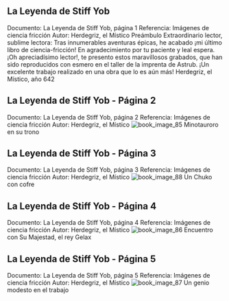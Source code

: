 ## La Leyenda de Stiff Yob
Documento: La Leyenda de Stiff Yob, página 1
Referencia: Imágenes de ciencia fricción
Autor: Herdegriz, el Místico
Preámbulo
Extraordinario lector, sublime lectora:
Tras innumerables aventuras épicas, he acabado ¡mi último libro de ciencia-fricción!
En agradecimiento por tu paciente y leal espera. ¡Oh apreciadísimo lector!, te presento estos maravillosos grabados, que han sido reproducidos con esmero en el taller de la imprenta de Astrub.
¡Un excelente trabajo realizado en una obra que lo es aún más!
Herdegriz, el Místico, año 642

## La Leyenda de Stiff Yob - Página 2
Documento: La Leyenda de Stiff Yob, página 2
Referencia: Imágenes de ciencia fricción
Autor: Herdegriz, el Místico
![book_image_85](https://media.discordapp.net/attachments/1105643336989159555/1105648295554060348/85.jpg)
Minotauroro en su trono

## La Leyenda de Stiff Yob - Página 3
Documento: La Leyenda de Stiff Yob, página 3
Referencia: Imágenes de ciencia fricción
Autor: Herdegriz, el Místico
![book_image_88](https://media.discordapp.net/attachments/1105643336989159555/1105648300348149790/88.jpg)
Un Chuko con cofre

## La Leyenda de Stiff Yob - Página 4
Documento: La Leyenda de Stiff Yob, página 4
Referencia: Imágenes de ciencia fricción
Autor: Herdegriz, el Místico
![book_image_86](https://media.discordapp.net/attachments/1105643336989159555/1105648297177255956/86.jpg)
Encuentro con Su Majestad, el rey Gelax

## La Leyenda de Stiff Yob - Página 5
Documento: La Leyenda de Stiff Yob, página 5
Referencia: Imágenes de ciencia fricción
Autor: Herdegriz, el Místico
![book_image_87](https://media.discordapp.net/attachments/1105643336989159555/1105648298838212719/87.jpg)
Un genio modesto en el trabajo
